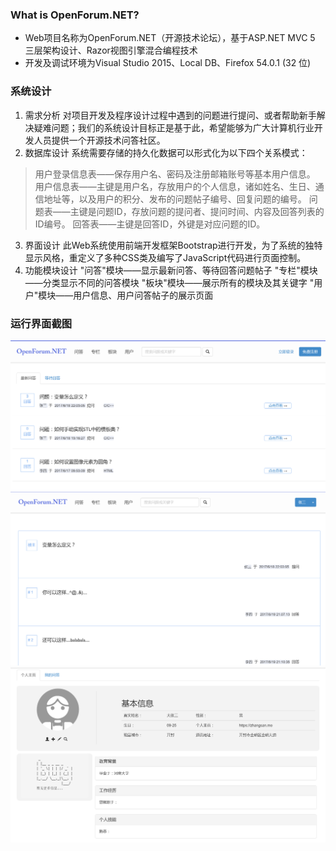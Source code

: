### What is OpenForum.NET?

* Web项目名称为OpenForum.NET（开源技术论坛），基于ASP.NET MVC 5 三层架构设计、Razor视图引擎混合编程技术
* 开发及调试环境为Visual Studio 2015、Local DB、Firefox 54.0.1 (32 位)

### 系统设计

1. 需求分析
对项目开发及程序设计过程中遇到的问题进行提问、或者帮助新手解决疑难问题；我们的系统设计目标正是基于此，希望能够为广大计算机行业开发人员提供一个开源技术问答社区。
2. 数据库设计
系统需要存储的持久化数据可以形式化为以下四个关系模式：
> 用户登录信息表——保存用户名、密码及注册邮箱账号等基本用户信息。
> 用户信息表——主键是用户名，存放用户的个人信息，诸如姓名、生日、通信地址等，以及用户的积分、发布的问题帖子编号、回复问题的编号。
> 问题表——主键是问题ID，存放问题的提问者、提问时间、内容及回答列表的ID编号。
> 回答表——主键是回答ID，外键是对应问题的ID。
3. 界面设计
此Web系统使用前端开发框架Bootstrap进行开发，为了系统的独特显示风格，重定义了多种CSS类及编写了JavaScript代码进行页面控制。
4. 功能模块设计
"问答"模块——显示最新问答、等待回答问题帖子
"专栏"模块——分类显示不同的问答模块
"板块"模块——展示所有的模块及其关键字
"用户"模块——用户信息、用户问答帖子的展示页面

### 运行界面截图

![not found](main.png "主页")
![not found](forum.png "帖子")
![not found](info.png "个人信息")